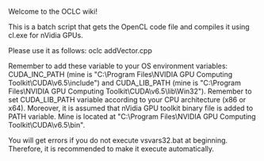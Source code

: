 Welcome to the OCLC wiki!

This is a batch script that gets the OpenCL code file and compiles it using cl.exe for nVidia GPUs.

Please use it as follows: oclc addVector.cpp

Remember to add these variable to your OS environment variables: CUDA_INC_PATH (mine is "C:\Program Files\NVIDIA GPU Computing Toolkit\CUDA\v6.5\include")
and CUDA_LIB_PATH (mine is "C:\Program Files\NVIDIA GPU Computing Toolkit\CUDA\v6.5\lib\Win32").
Remember to set CUDA_LIB_PATH variable according to your CPU architecture (x86 or x64). 
Moreover, it is assumed that nVidia GPU toolkit binary file is added to PATH variable. 
Mine is located at "C:\Program Files\NVIDIA GPU Computing Toolkit\CUDA\v6.5\bin".

You will get errors if you do not execute vsvars32.bat at beginning. Therefore, it is recommended to make it execute automatically.